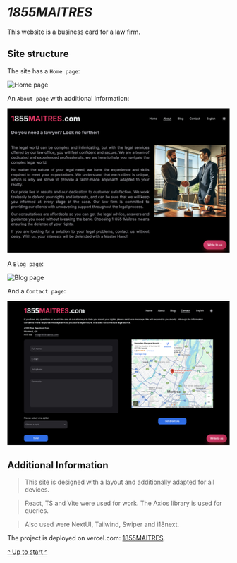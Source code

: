 <a name="start"></a>

# **_1855MAITRES_**

This website is a business card for a law firm.

## Site structure

The site has a `Home page`:

![Home page](./assets/hero-home-page.jpg)

An `About page` with additional information:

![About page](./assets/about-page.jpg)

A `Blog page`:

![Blog page](./assets/blog-page.jpg)

And a `Contact page`:

![Contact page](./assets/contact-page.jpg)

## Additional Information

> This site is designed with a layout and additionally adapted for all
> devices.

> React, TS and Vite were used for work. The Axios library is used for queries.

> Also used were NextUI, Tailwind, Swiper and i18next.

The project is deployed on vercel.com: [1855MAITRES](https://1855maitres.vercel.app/).

[^ Up to start ^](#start)
